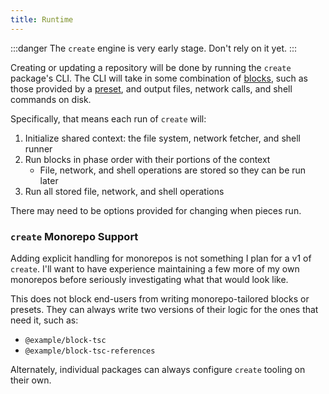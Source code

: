 ```yaml
---
title: Runtime
---
```


:::danger
The `create` engine is very early stage.
Don't rely on it yet.
:::

Creating or updating a repository will be done by running the `create` package's CLI.
The CLI will take in some combination of [blocks](../blocks/about), such as those provided by a [preset](../presets/about), and output files, network calls, and shell commands on disk.

Specifically, that means each run of `create` will:

1. Initialize shared context: the file system, network fetcher, and shell runner
2. Run blocks in phase order with their portions of the context
   - File, network, and shell operations are stored so they can be run later
3. Run all stored file, network, and shell operations

There may need to be options provided for changing when pieces run.

### `create` Monorepo Support

Adding explicit handling for monorepos is not something I plan for a v1 of `create`.
I'll want to have experience maintaining a few more of my own monorepos before seriously investigating what that would look like.

This does not block end-users from writing monorepo-tailored blocks or presets.
They can always write two versions of their logic for the ones that need it, such as:

- `@example/block-tsc`
- `@example/block-tsc-references`

Alternately, individual packages can always configure `create` tooling on their own.
